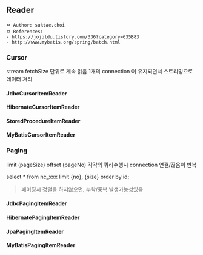 ## Reader

```
ㅁ Author: suktae.choi
ㅁ References:
- https://jojoldu.tistory.com/336?category=635883
- http://www.mybatis.org/spring/batch.html
```

### Cursor

stream fetchSize 단위로 계속 읽음
1개의 connection 이 유지되면서 스트리밍으로 데이터 처리

#### JdbcCursorItemReader

#### HibernateCursorItemReader

#### StoredProcedureItemReader

#### MyBatisCursorItemReader

### Paging

limit (pageSize)
offset (pageNo)
각각의 쿼리수행시 connection 연결/끊음이 반복

select *
from nc_xxx
limit {no}, {size}
order by id;

> 페이징시 정렬을 하지않으면, 누락/중복 발생가능성있음

#### JdbcPagingItemReader

#### HibernatePagingItemReader

#### JpaPagingItemReader

#### MyBatisPagingItemReader



